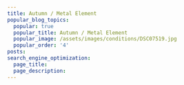 ```yaml
---
title: Autumn / Metal Element
popular_blog_topics:
  popular: true
  popular_title: Autumn / Metal Element
  popular_image: /assets/images/conditions/DSC07519.jpg
  popular_order: '4'
posts:
search_engine_optimization:
  page_title:
  page_description:
---
```


